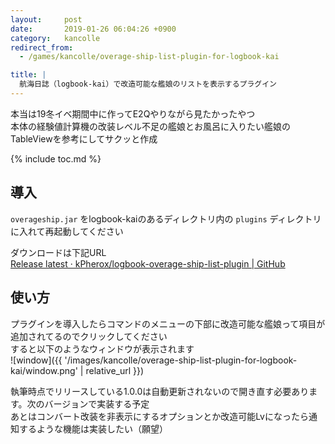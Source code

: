 ```yaml
---
layout:     post
date:       2019-01-26 06:04:26 +0900
category:   kancolle
redirect_from:
  - /games/kancolle/overage-ship-list-plugin-for-logbook-kai

title: |
  航海日誌（logbook-kai）で改造可能な艦娘のリストを表示するプラグイン
---
```


本当は19冬イベ期間中に作ってE2Qやりながら見たかったやつ  
本体の経験値計算機の改装レベル不足の艦娘とお風呂に入りたい艦娘のTableViewを参考にしてサクッと作成

<!--more-->

{% include toc.md %}

## 導入
`overageship.jar` をlogbook-kaiのあるディレクトリ内の `plugins` ディレクトリに入れて再起動してください

ダウンロードは下記URL  
[Release latest · kPherox/logbook-overage-ship-list-plugin \| GitHub](https://github.com/kPherox/logbook-overage-ship-list-plugin/releases/latest)

## 使い方
プラグインを導入したらコマンドのメニューの下部に改造可能な艦娘って項目が追加されてるのでクリックしてください  
すると以下のようなウィンドウが表示されます  
![window]({{ '/images/kancolle/overage-ship-list-plugin-for-logbook-kai/window.png' | relative_url }})

執筆時点でリリースしている1.0.0は自動更新されないので開き直す必要あります。次のバージョンで実装する予定  
あとはコンバート改装を非表示にするオプションとか改造可能Lvになったら通知するような機能は実装したい（願望）
